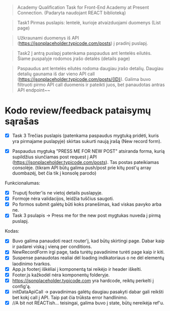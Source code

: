 >Academy Qualification Task for Front-End Academy at Present Connection.
>(Padaryta naudojant REACT biblioteką)

>Task1
>Pirmas puslapis: lentelė, kurioje atvaizduojami duomenys (List page)

>Užkraunami duomenys iš API (https://jsonplaceholder.typicode.com/posts) į pradinį puslapį.

>Task2
>Į antrą puslapį patenkama paspaudus ant lentelės eilutės. Šiame puspalyje rodomos įrašo detalės (details page)

>Paspaudus ant lentelės eilutės rodoma daugiau įrašo detalių. Daugiau detalių gaunama iš dar vieno API call (https://jsonplaceholder.typicode.com/posts/{ID}).
>Galima buvo filtruoti pirmo API call duomenis ir pateikti juos, bet panaudotas antras API endpoint~~

# Kodo review/feedback pataisymų sąrašas

- [x] Task 3
      Trečias puslapis (patenkama paspaudus mygtuką pridėti, kuris yra pirmajame puslapyje) skirtas sukurti naują įrašą (New record form).

- [x] Paspaudus mygtuką "PRESS ME FOR NEW POST" atsiranda forma, kurią supildžius siunčiamas post request į API (https://jsonplaceholder.typicode.com/posts). Tas postas pateikiamas consolėje.
      (tikram API būtų galima push/post prie kitų post'ų array duombazėj, bet čia tik į konsolę parodo)

Funkcionalumas:

- [x] Truputį footer'is ne vietoj details puslapyje.
- [x] Formoje nėra validacijos, leidžia tuščius saugoti.
- [x] Po formos submit galėtų būti koks pranešimas, kad viskas pavyko arba ne.
- [x] Task 3 psulapis -> Press me for the new post mygtukas nuveda į pirmą puslapį.

Kodas:

- [x] Buvo galima panaudoti react router'į, kad būtų skirtingi page. Dabar kaip ir padarei viską į vieną per conditions.
- [x] NewRecordForm irgi page, tada turėtų pavadinime turėti page kaip ir kiti.
- [x] Suspense panaudotas realiai dėl loading indikatoriaus o ne dėl elementų laodinimo tvarkos.
- [x] App.js footerį iškėliai į komponentą tai reikėjo ir header iškelti.
- [x] Footer.js kažkodėl nėra komponentų folderyje.
- [x] https://jsonplaceholder.typicode.com yra hardcode, reiktų perkelti į config'ą.
- [x] initDataApiCall -> pavadinimas galėtų daugiau pasakyti dabar gali reikšti bet kokį call į API. Taip pat čia trūksta error handlinimo.
- [x] //A bit not REACTish... teisingai, galima buvo į state, būtų nereikėja ref'u.
